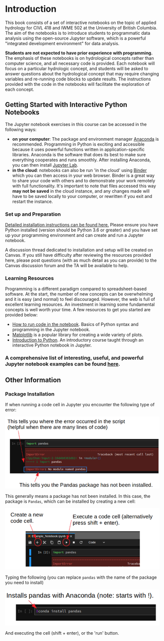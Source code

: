 # Introduction

This book consists of a set of interactive notebooks on the topic of applied hydrology for CIVL 418 and IWME 502 at the University of British Columbia.  The aim of the notebooks is to introduce students to programmatic data analysis using the open-source *Jupyter* software, which is a powerful "integrated development environment" for data analysis.

**Students are not expected to have prior experience with programming.**  The emphasis of these notebooks is on hydrological concepts rather than computer science, and all necessary code is provided.  Each notebook will focus on a particular hydrologic concept, and students will be asked to answer questions about the hydrological concept that may require changing variables and re-running code blocks to update results.  The instructions provided with the code in the notebooks will facilitate the exploration of each concept.


## Getting Started with Interactive Python Notebooks

The Jupyter notebook exercises in this course can be accessed in the following ways:

* **on your computer**: The package and environment manager [Anaconda](https://www.anaconda.com/) is recommended.  Programming in Python is exciting and accessible because it uses powerful functions written in application-specific libraries.  Anaconda is the software that does its best to make sure everything cooperates and runs smoothly.  After installing Anaconda, you can then install [Jupyter Lab](https://jupyter.org/).  
* **in the cloud**: notebooks can also be run 'in the cloud' using [Binder](https://mybinder.org/) which you can then access in your web browser.  Binder is a great way to share your code with others and to demonstrate your work remotely with full functionality.  It's important to note that files accessed this way **may not be saved** in the cloud instance, and any changes made will have to be saved locally to your computer, or rewritten if you exit and restart the instance.  

### Set up and Preparation

[Detailed installation instructions can be found here.](https://nbviewer.jupyter.org/github/ehmatthes/intro_programming/blob/master/notebooks/programming_environment.ipynb)  Please ensure you have Python installed (version should be Python 3.6 or greater) and you have set up your programming environment and can create and run a Jupyter notebook.  

A discussion thread dedicated to installation and setup will be created on Canvas.  If you still have difficulty after reviewing the resources provided here, please post questions (with as much detail as you can provide) to the Canvas discussion forum and the TA will be available to help.

### Learning Resources

Programming is a different paradigm compared to spreadsheet-based software.  At the start, the number of new concepts can be overwhelming and it is easy (and normal) to feel discouraged.  However, the web is full of excellent learning resources.  An investment in learning some fundamental concepts is well worth your time.  A few resources to get you started are provided below:

* [How to run code in the notebook](https://nbviewer.jupyter.org/github/jupyter/notebook/blob/master/docs/source/examples/Notebook/Running%20Code.ipynb).  Basics of Python syntax and programming in the Jupyter notebook.
* [Matplotlib](http://nbviewer.ipython.org/github/jrjohansson/scientific-python-lectures/blob/master/Lecture-4-Matplotlib.ipynb) is a popular library for creating a wide variety of plots.  
* [Introduction to Python](https://nbviewer.jupyter.org/github/ehmatthes/intro_programming/blob/master/notebooks/index.ipynb).  An introductory course taught through an interactive Python notebook in Jupyter.

### A comprehensive list of interesting, useful, and powerful Jupyter notebook examples can be found [here](https://github.com/jupyter/jupyter/wiki/A-gallery-of-interesting-Jupyter-Notebooks).

## Other Information

### Package Installation

If when running a code cell in Jupyter you encounter the following type of error:

![Example Package Error](img/package_error.png)

This generally means a package has not been installed.  In this case, the package is `Pandas`, which can be installed by creating a new cell:

![new cell](img/new_cell.png)

Typing the following (you can replace `pandas` with the name of the package you need to install)

![](img/package_install.png)

And executing the cell (shift + enter), or the 'run' button.
